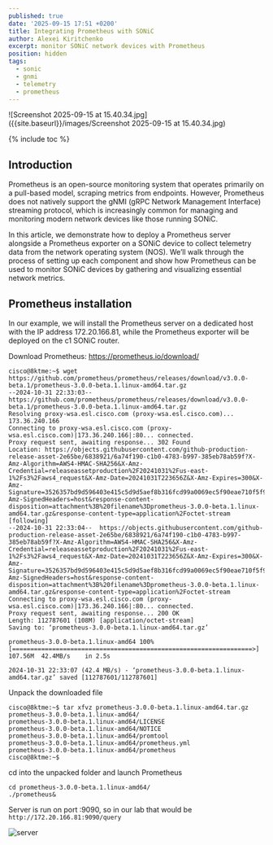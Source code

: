 ```yaml
---
published: true
date: '2025-09-15 17:51 +0200'
title: Integrating Prometheus with SONiC
author: Alexei Kiritchenko
excerpt: monitor SONiC network devices with Prometheus
position: hidden
tags:
  - sonic
  - gnmi
  - telemetry
  - prometheus
---
```

![Screenshot 2025-09-15 at 15.40.34.jpg]({{site.baseurl}}/images/Screenshot 2025-09-15 at 15.40.34.jpg)

{% include toc %}

## Introduction

Prometheus is an open-source monitoring system that operates primarily on a pull-based model, scraping metrics from endpoints. However, Prometheus does not natively support the gNMI (gRPC Network Management Interface) streaming protocol, which is increasingly common for managing and monitoring modern network devices like those running SONiC. 

In this article, we demonstrate how to deploy a Prometheus server alongside a Prometheus exporter on a SONiC device to collect telemetry data from the network operating system (NOS). We’ll walk through the process of setting up each component and show how Prometheus can be used to monitor SONiC devices by gathering and visualizing essential network metrics.

## Prometheus installation

In our example, we will install the Prometheus server on a dedicated host with the IP address 172.20.166.81, while the Prometheus exporter will be deployed on the c1 SONiC router. 

Download Prometheus: <https://prometheus.io/download/>

```console
cisco@8ktme:~$ wget https://github.com/prometheus/prometheus/releases/download/v3.0.0-beta.1/prometheus-3.0.0-beta.1.linux-amd64.tar.gz
--2024-10-31 22:33:03--  https://github.com/prometheus/prometheus/releases/download/v3.0.0-beta.1/prometheus-3.0.0-beta.1.linux-amd64.tar.gz
Resolving proxy-wsa.esl.cisco.com (proxy-wsa.esl.cisco.com)... 173.36.240.166
Connecting to proxy-wsa.esl.cisco.com (proxy-wsa.esl.cisco.com)|173.36.240.166|:80... connected.
Proxy request sent, awaiting response... 302 Found
Location: https://objects.githubusercontent.com/github-production-release-asset-2e65be/6838921/6a74f190-c1b0-4783-b997-385eb78ab59f?X-Amz-Algorithm=AWS4-HMAC-SHA256&X-Amz-Credential=releaseassetproduction%2F20241031%2Fus-east-1%2Fs3%2Faws4_request&X-Amz-Date=20241031T223656Z&X-Amz-Expires=300&X-Amz-Signature=3526357bd9d596403e415c5d9d5aef8b316fcd99a0069ec5f90eae710f5f9ed9&X-Amz-SignedHeaders=host&response-content-disposition=attachment%3B%20filename%3Dprometheus-3.0.0-beta.1.linux-amd64.tar.gz&response-content-type=application%2Foctet-stream [following]
--2024-10-31 22:33:04--  https://objects.githubusercontent.com/github-production-release-asset-2e65be/6838921/6a74f190-c1b0-4783-b997-385eb78ab59f?X-Amz-Algorithm=AWS4-HMAC-SHA256&X-Amz-Credential=releaseassetproduction%2F20241031%2Fus-east-1%2Fs3%2Faws4_request&X-Amz-Date=20241031T223656Z&X-Amz-Expires=300&X-Amz-Signature=3526357bd9d596403e415c5d9d5aef8b316fcd99a0069ec5f90eae710f5f9ed9&X-Amz-SignedHeaders=host&response-content-disposition=attachment%3B%20filename%3Dprometheus-3.0.0-beta.1.linux-amd64.tar.gz&response-content-type=application%2Foctet-stream
Connecting to proxy-wsa.esl.cisco.com (proxy-wsa.esl.cisco.com)|173.36.240.166|:80... connected.
Proxy request sent, awaiting response... 200 OK
Length: 112787601 (108M) [application/octet-stream]
Saving to: ‘prometheus-3.0.0-beta.1.linux-amd64.tar.gz’

prometheus-3.0.0-beta.1.linux-amd64 100%[==================================================================>] 107.56M  42.4MB/s    in 2.5s

2024-10-31 22:33:07 (42.4 MB/s) - ‘prometheus-3.0.0-beta.1.linux-amd64.tar.gz’ saved [112787601/112787601]
```

Unpack the downloaded file

```console
cisco@8ktme:~$ tar xfvz prometheus-3.0.0-beta.1.linux-amd64.tar.gz
prometheus-3.0.0-beta.1.linux-amd64/
prometheus-3.0.0-beta.1.linux-amd64/LICENSE
prometheus-3.0.0-beta.1.linux-amd64/NOTICE
prometheus-3.0.0-beta.1.linux-amd64/promtool
prometheus-3.0.0-beta.1.linux-amd64/prometheus.yml
prometheus-3.0.0-beta.1.linux-amd64/prometheus
cisco@8ktme:~$
```

cd into the unpacked folder and launch Prometheus

```console
cd prometheus-3.0.0-beta.1.linux-amd64/
./prometheus&
```

Server is run on port :9090, so in our lab that would be `http://172.20.166.81:9090/query`

![server](../../images/telemetry/image.png)

